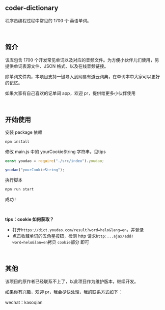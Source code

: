 ## coder-dictionary

程序员编程过程中常见的 1700 个 英语单词。

<br/>

## 简介

该库包含 1700 个开发常见单词以及对应的音频文件。为方便小伙伴儿们使用，另提供单词表源文件、JSON 格式、以及在线音频链接。

除单词文件内，本项目支持一键导入到网易有道云词典，在单词本中大家可以更好的记忆。

如果大家有自己喜欢的记单词 app，欢迎 pr，提供给更多小伙伴使用

<br/>

## 开始使用

安装 package 依赖

```bash
npm install
```

修改 main.js 中的 yourCookieString 字符串，见tips

```javascript
const youdao = require("./src/index").youdao;

youdao("yourCookieString");
```

执行脚本

```bash
npm run start
```

成功！

<br/>

**tips：cookie 如何获取？**

- 打开`https://dict.youdao.com/result?word=helo&lang=en`，并登录
- 点击收藏单词的五角星按钮，检测 http 请求`http:...ajax/add?word=helo&lan=en`拷贝 `cookie`部分 即可

<br/>

## 其他

该项目的原作者已经联系不上了，以此项目作为维护版本，继续开发。

如果你有兴趣，欢迎 pr，我会尽快处理，我的联系方式如下：

wechat：kasoqian
